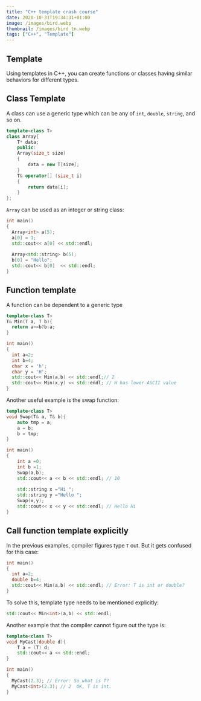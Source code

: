 ```yaml
---
title: "C++ template crash course"
date: 2020-10-31T19:34:31+01:00
image: /images/bird.webp
thumbnail: /images/bird_tn.webp
tags: ["C++", "Template"]
---
```


## Template

Using templates in C++, you can create functions or classes having similar behaviors for different types.

## Class Template

A class can use a generic type which can be any of `int`, `double`, `string`, and so on.

```cpp
template<class T>
class Array{
    T* data;
    public:
    Array(size_t size)
    {
        data = new T[size];
    }
    T& operator[] (size_t i)
    {
        return data[i];
    }
};
```
`Array` can be used as an integer or string class:

```cpp
int main()
{
  Array<int> a(5);
  a[0] = 1;
  std::cout<< a[0] << std::endl;
  
  Array<std::string> b(5);
  b[0] = "Hello";
  std::cout<< b[0]  << std::endl;
}
```

## Function template

A function can be dependent to a generic type

```cpp
template<class T>
T& Min(T a, T b){
  return a>=b?b:a;
}

int main()
{
  int a=2;
  int b=4;
  char x = 'h';
  char y = 'H';
  std::cout<< Min(a,b) << std::endl;// 2
  std::cout<< Min(x,y) << std::endl; // H has lower ASCII value 
}
```

Another useful example is the swap function:

```cpp
template<class T>
void Swap(T& a, T& b){
    auto tmp = a;
    a = b;
    b = tmp;  
}

int main()
{
    int a =0;
    int b =1;
    Swap(a,b);
    std::cout<< a << b << std::endl; // 10
    
    std::string x ="Hi ";
    std::string y ="Hello ";
    Swap(x,y);
    std::cout<< x << y << std::endl; // Hello Hi
}
```

## Call function template explicitly

In the previous examples, compiler figures type `T` out. But it gets confused for this case:

```cpp
int main()
{
  int a=2;
  double b=4;
  std::cout<< Min(a,b) << std::endl; // Error: T is int or double?
}
```
To solve this, template type needs to be mentioned explicitly:

```cpp
std::cout<< Min<int>(a,b) << std::endl;
```

Another example that the compiler cannot figure out the type is:

```cpp
template<class T>
void MyCast(double d){
    T a = (T) d;
    std::cout<< a << std::endl;
}

int main()
{
  MyCast(2.3); // Error: So what is T?
  MyCast<int>(2.3); // 2  OK, T is int.
}
```